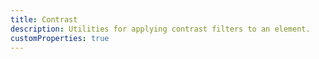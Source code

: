 ```yaml
---
title: Contrast
description: Utilities for applying contrast filters to an element.
customProperties: true
---
```

<div>
    <table-utility prefix="contrast" property="contrast" attribute="filter" custom-property="contrast"></table-utility>
</div>
